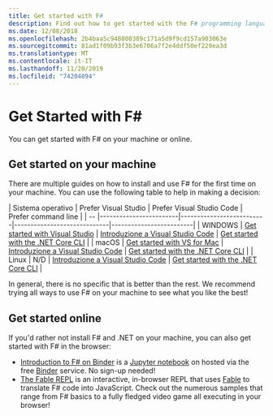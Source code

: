 ```yaml
---
title: Get started with F#
description: Find out how to get started with the F# programming language.
ms.date: 12/08/2018
ms.openlocfilehash: 2b4baa5c948800389c171a5d9f9cd157a903063e
ms.sourcegitcommit: 81ad1f09b93f3b3e6706a7f2e4ddf50ef229ea3d
ms.translationtype: MT
ms.contentlocale: it-IT
ms.lasthandoff: 11/20/2019
ms.locfileid: "74204894"
---
```

# <a name="get-started-with-f"></a>Get Started with F\#

You can get started with F# on your machine or online.

## <a name="get-started-on-your-machine"></a>Get started on your machine

There are multiple guides on how to install and use F# for the first time on your machine.  You can use the following table to help in making a decision:

| Sistema operativo | Prefer Visual Studio | Prefer Visual Studio Code | Prefer command line |
| -- |------------------------|--------------------------|-----------------------------|-------------------------|
| WINDOWS | [Get started with Visual Studio](get-started-visual-studio.md) | [Introduzione a Visual Studio Code](get-started-vscode.md) | [Get started with the .NET Core CLI](get-started-command-line.md) |
| macOS | [Get started with VS for Mac](get-started-with-visual-studio-for-mac.md) | [Introduzione a Visual Studio Code](get-started-vscode.md) | [Get started with the .NET Core CLI](get-started-command-line.md) |
| Linux | N/D | [Introduzione a Visual Studio Code](get-started-vscode.md) | [Get started with the .NET Core CLI](get-started-command-line.md) |

In general, there is no specific that is better than the rest. We recommend trying all ways to use F# on your machine to see what you like the best!

## <a name="get-started-online"></a>Get started online

If you'd rather not install F# and .NET on your machine, you can also get started with F# in the browser:

* [Introduction to F# on Binder](https://mybinder.org/v2/gh/dotnet/try/master?urlpath=lab) is a [Jupyter notebook](https://jupyter.org/) on hosted via the free [Binder](https://mybinder.org/) service. No sign-up needed!
* [The Fable REPL](https://fable.io/repl/) is an interactive, in-browser REPL that uses [Fable](https://fable.io/) to translate F# code into JavaScript. Check out the numerous samples that range from F# basics to a fully fledged video game all executing in your browser!
